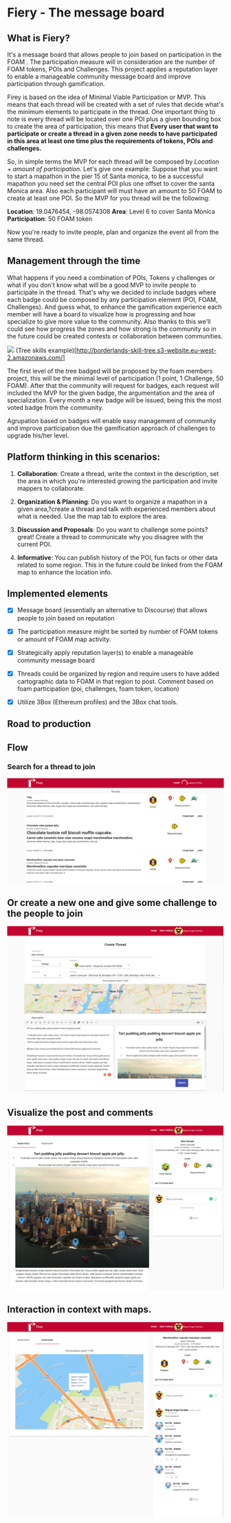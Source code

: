 # Fiery - The message board

## What is Fiery?

It's a message board that allows people to join based on participation in the FOAM . The participation measure will in consideration are the number of FOAM tokens, POIs and Challenges. This project applies a reputation layer to enable a manageable community message board and improve participation through gamification.

Firey is based on the idea of Minimal Viable Participation or MVP. This means that each thread will be created with a set of rules that decide what's the minimum elements to participate in the thread. One important thing to note is every thread will be located over one POI plus a given bounding box to create the area of participation, this means that **Every user that want to participate or create a thread in a given zone needs to have participated in this area at least one time plus the requirements of tokens, POIs and challenges.** 

So, in simple terms the MVP for each thread will be composed by *Location + amount of participation*. Let's give one example:
Suppose that you want to start a mapathon in the pier 15 of Santa monica, to be a successful mapathon you need set the central POI plus one offset to cover the santa Monica area. Also each participant will must have an amount to 50 FOAM to create at least one POI. So the  MVP for you thread will be the following:

**Location**: 19.0476454, -98.0574308
**Area**: Level 6 to cover Santa Monica
**Participation**: 50 FOAM token

Now you're ready to invite people, plan and organize the event all from  the same thread.

## Management through the time

What happens if you need a combination of POIs, Tokens y challenges or what if you don't know what will be a good MVP to invite people to participate in the thread. That's why we decided to include badges where each badge could be composed by any participation element (POI, FOAM, Challenges). And guess what, to enhance the gamification experience each member will have a board to visualize how is progressing and how specialize to give more value to the community.  Also thanks to this we'll could see how progress the zones and how strong is the community so in the future could be created contests or collaboration between communities. 

![](https://www.freecodecamp.org/news/content/images/2019/10/image-3.png)
(Tree skills example)[http://borderlands-skill-tree.s3-website.eu-west-2.amazonaws.com/]

The first level of the tree badged will be proposed by the foam members project, this will be the minimal level of participation (1 point, 1 Challenge, 50 FOAM). After that the community will request for badges, each request will included the MVP for the given badge, the argumentation and the area of specialization. Every month a new badge will be issued, being this the most voted badge from the community.

Agrupation based on badges will enable easy management of community and improve participation due the gamification approach of challenges to upgrade his/her level. 


## Platform thinking in this scenarios:

1. **Collaboration**: Create a thread, write the context in the description, set the area in which you're interested growing the participation and invite mappers to collaborate.

2. **Organization & Planning**: Do you want to organize a mapathon in a given area,?create a thread and talk with experienced members about what is needed. Use the map tab to explore the area.

3. **Discussion and Proposals**: Do you want to challenge some points? great! Create a thread to communicate why you disagree with the current POI.

4. **Informative**: You can publish history of the POI, fun facts or other data related to some region. This in the future could be linked from the FOAM map to enhance the location info.


## Implemented elements 


- [X] Message board (essentially an alternative to Discourse) that allows people to join based on reputation 
- [X] The participation measure might be sorted by number of FOAM tokens or amount of FOAM map activity. 
- [X] Strategically apply reputation layer(s) to enable a manageable community message board
- [X] Threads could be organized by region and require users to have added cartographic data to FOAM in that region to post. Comment based on foam participation (poi, challenges, foam token, location)
- [X] Utilize 3Box (Ethereum profiles) and the 3Box chat tools.



## Road to production



## Flow
### Search for a thread to join
![screenshots](/screenshots/threads.png)
## Or create a new one and give some challenge to the people to join
![screenshots](/screenshots/new_thread.png)
## Visualize the post and comments
![screenshots](/screenshots/thread_detail.png)
## Interaction in context with maps.
![screenshots](/screenshots/comments.png)
